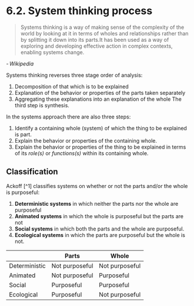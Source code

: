# 6.2. System thinking process

> Systems thinking is a way of making sense of the complexity of the world by looking at it in terms of wholes and relationships rather than by splitting it down into its parts.It has been used as a way of exploring and developing effective action in complex contexts, enabling systems change. 

- <cite>Wikipedia<cite>

Systems thinking reverses three stage order of analysis: 
1. Decomposition of that which is to be explained
2. Explanation of the behavior or properties of the parts taken separately
3. Aggregating these explanations into an explanation of the whole
The third step is synthesis. 

In the systems approach there are also three steps:
1. Identify a containing whole (system) of which the thing to be explained is part.
2. Explain the behavior or properties of the containing whole.
3. Explain the behavior or properties of the thing to be explained in terms of its *role(s)* or *functions(s)* within its containing whole.

## Classification

Ackoff [^1] classifies systems on whether or not the parts and/or the whole is purposeful:


1. **Deterministic systems** 
in which neither the parts nor the whole are purposeful
2. **Animated systems**
in which the whole is purposeful but the parts are not
3. **Social systems** 
in which both the parts and the whole are purposeful.
4. **Ecological systems**
in which the parts are purposeful but the whole is not.

|               | Parts          | Whole          |
| ------------- | -------------- | -------------- |
| Deterministic | Not purposeful | Not purposeful |
| Animated      | Not purposeful | Purposeful     |
| Social        | Purposeful     | Purposeful     |
| Ecological    | Purposeful     | Not purposeful |